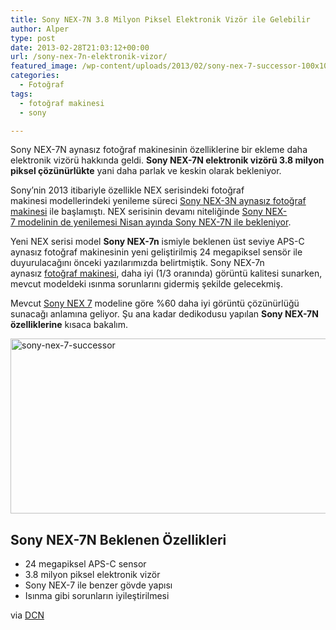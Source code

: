 ```yaml
---
title: Sony NEX-7N 3.8 Milyon Piksel Elektronik Vizör ile Gelebilir
author: Alper
type: post
date: 2013-02-28T21:03:12+00:00
url: /sony-nex-7n-elektronik-vizor/
featured_image: /wp-content/uploads/2013/02/sony-nex-7-successor-100x100.jpg
categories:
  - Fotoğraf
tags:
  - fotoğraf makinesi
  - sony

---
```

Sony NEX-7N aynasız fotoğraf makinesinin özelliklerine bir ekleme daha elektronik vizörü hakkında geldi. **Sony NEX-7N elektronik vizörü 3.8 milyon piksel çözünürlükte** yani daha parlak ve keskin olarak bekleniyor.

Sony’nin 2013 itibariyle özellikle NEX serisindeki fotoğraf makinesi modellerindeki yenileme süreci [Sony NEX-3N aynasız fotoğraf makinesi][1] ile başlamıştı. NEX serisinin devamı niteliğinde [Sony NEX-7 modelinin de yenilemesi Nisan ayında Sony NEX-7N ile bekleniyor][2].

Yeni NEX serisi model **Sony NEX-7n** ismiyle beklenen üst seviye APS-C aynasız fotoğraf makinesinin yeni geliştirilmiş 24 megapiksel sensör ile duyurulacağını önceki yazılarımızda belirtmiştik. Sony NEX-7n aynasız [fotoğraf makinesi][3], daha iyi (1/3 oranında) görüntü kalitesi sunarken, mevcut modeldeki ısınma sorunlarını gidermiş şekilde gelecekmiş.

Mevcut [Sony NEX 7][4] modeline göre %60 daha iyi görüntü çözünürlüğü sunacağı anlamına geliyor. Şu ana kadar dedikodusu yapılan **Sony NEX-7N özelliklerine** kısaca bakalım.

<img class="aligncenter size-full wp-image-12249" alt="sony-nex-7-successor" src="https://www.murekkep.org/wp-content/uploads/2013/02/sony-nex-7-successor.jpg" width="600" height="280" /> 

## Sony NEX-7N Beklenen Özellikleri

  * 24 megapiksel APS-C sensor
  * 3.8 milyon piksel elektronik vizör
  * Sony NEX-7 ile benzer gövde yapısı
  * Isınma gibi sorunların iyileştirilmesi

via <a title="Sony NEX-7N Will Have a New EVF with 3.8 Million Dot Resolution" href="https://www.dailycameranews.com/2013/02/sony-nex-7n-will-have-a-new-evf-with-3-8-million-dot-resolution/" rel="external dofollow">DCN</a>

 [1]: https://www.murekkep.org/kamera/sony/nex-3n/ "sony nex-3n aynasız fotoğraf makinesi"
 [2]: https://www.murekkep.org/sony-nex-7-ust-seviye-aps-c-aynasiz-fotograf-makinesi-nisan-ayinda-yenilenebilir-sony-nex-7n/ "Sony NEX-7 Üst Seviye APS-C Aynasız Fotoğraf Makinesi Nisan Ayında Yenilenebilir : Sony NEX-7N"
 [3]: https://www.murekkep.org/kamera "fotoğraf makinesi"
 [4]: https://www.murekkep.org/kamera/sony/nex-7/ "sony nex-7"